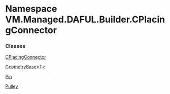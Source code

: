 # Namespace VM.Managed.DAFUL.Builder.CPlacingConnector

### Classes

 [CPlacingConnector](VM.Managed.DAFUL.Builder.CPlacingConnector.CPlacingConnector.md)

 [GeometryBase<T\>](VM.Managed.DAFUL.Builder.CPlacingConnector.GeometryBase\-1.md)

 [Pin](VM.Managed.DAFUL.Builder.CPlacingConnector.Pin.md)

 [Pulley](VM.Managed.DAFUL.Builder.CPlacingConnector.Pulley.md)


